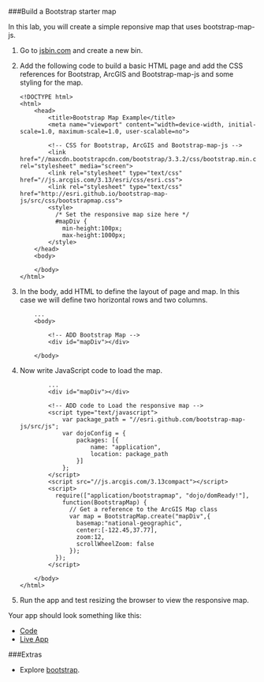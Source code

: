 ###Build a Bootstrap starter map

In this lab, you will create a simple reponsive map that uses bootstrap-map-js.

1. Go to [jsbin.com](http://jsbin.com) and create a new bin.

2. Add the following code to build a basic HTML page and add the CSS references for Bootstrap, ArcGIS and Bootstrap-map-js and some styling for the map.

	```
   	<!DOCTYPE html>
	<html>
		<head>
			<title>Bootstrap Map Example</title>
			<meta name="viewport" content="width=device-width, initial-scale=1.0, maximum-scale=1.0, user-scalable=no">

			<!-- CSS for Bootstrap, ArcGIS and Bootstrap-map-js -->
			<link href="//maxcdn.bootstrapcdn.com/bootstrap/3.3.2/css/bootstrap.min.css" rel="stylesheet" media="screen">
			<link rel="stylesheet" type="text/css" href="//js.arcgis.com/3.13/esri/css/esri.css">   
			<link rel="stylesheet" type="text/css" href="http://esri.github.io/bootstrap-map-js/src/css/bootstrapmap.css">   
			<style>
			  /* Set the responsive map size here */
			  #mapDiv {
			    min-height:100px; 
			    max-height:1000px; 
			</style>
		</head>
		<body>

		</body>
	</html>
	```

4. In the body, add HTML to define the layout of page and map. In this case we will define two horizontal rows and two columns.

	```
		...
		<body>

		    <!-- ADD Bootstrap Map -->
		    <div id="mapDiv"></div>
		  
		</body>
	```

5. Now write JavaScript code to load the map.
	
	```
			...
			<div id="mapDiv"></div>

		 	<!-- ADD code to Load the responsive map -->
		    <script type="text/javascript">
		        var package_path = "//esri.github.com/bootstrap-map-js/src/js";
		        var dojoConfig = {
		            packages: [{
		                name: "application",
		                location: package_path
		            }]
		        };
		    </script>
		    <script src="//js.arcgis.com/3.13compact"></script>
		    <script>
		      require(["application/bootstrapmap", "dojo/domReady!"], 
		        function(BootstrapMap) {
		          // Get a reference to the ArcGIS Map class
		          var map = BootstrapMap.create("mapDiv",{
		            basemap:"national-geographic",
		            center:[-122.45,37.77],
		            zoom:12,
		            scrollWheelZoom: false
		          });
		      });
		    </script>

		</body>
	</html>
	```

6. Run the app and test resizing the browser to view the responsive map.

Your app should look something like this:
 * [Code](https://github.com/Esri/geodev-hackerlabs/blob/gh-pages/develop/src/build_starter_map_bootstrap.html)
 * [Live App](http://esri.github.io/geodev-hackerlabs/develop/src/build_starter_map_bootstrap.html)

###Extras
* Explore [bootstrap](http://getbootstrap.com).
